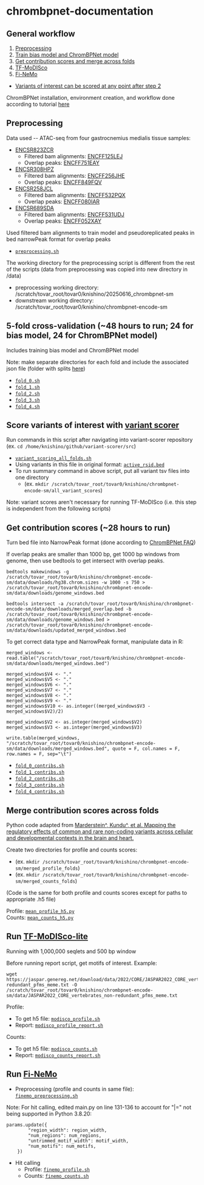 # chrombpnet-documentation
## General workflow
1. [Preprocessing](#preprocessing)
2. [Train bias model and ChromBPNet model](#5-fold-cross-validation-48-hours-to-run-24-for-bias-model-24-for-chrombpnet-model)
3. [Get contribution scores and merge across folds](#get-contribution-scores-28-hours-to-run)
4. [TF-MoDISco](#run-tf-modisco-lite)
5. [Fi-NeMo](#run-fi-nemo)

* [Variants of interest can be scored at any point after step 2](#score-variants-of-interest-with-variant-scorer)

ChromBPNet installation, environment creation, and workflow done according to tutorial [here](https://github.com/kundajelab/chrombpnet/wiki/Installation)

## Preprocessing
Data used -- ATAC-seq from four gastrocnemius medialis tissue samples:
- [ENCSR823ZCR](https://www.encodeproject.org/experiments/ENCSR823ZCR/)
  - Filtered bam alignments: [ENCFF125LEJ](https://www.encodeproject.org/files/ENCFF125LEJ/)
  - Overlap peaks: [ENCFF751EAY](https://www.encodeproject.org/files/ENCFF751EAY/)
- [ENCSR308HPZ](https://www.encodeproject.org/experiments/ENCSR308HPZ/)
  - Filtered bam alignments: [ENCFF256JHE](https://www.encodeproject.org/files/ENCFF256JHE/)
  - Overlap peaks: [ENCFF849FQV](https://www.encodeproject.org/files/ENCFF849FQV/)
- [ENCSR258JCL](https://www.encodeproject.org/experiments/ENCSR258JCL/)
  - Filtered bam alignments: [ENCFF532PQX](https://www.encodeproject.org/files/ENCFF532PQX/)
  - Overlap peaks: [ENCFF080IAR](https://www.encodeproject.org/files/ENCFF080IAR/)
- [ENCSR689SDA](https://www.encodeproject.org/experiments/ENCSR689SDA/)
  - Filtered bam alignments: [ENCFF531UDJ](https://www.encodeproject.org/files/ENCFF531UDJ/)
  - Overlap peaks: [ENCFF052XAY](https://www.encodeproject.org/files/ENCFF052XAY/)

Used filtered bam alignments to train model and pseudoreplicated peaks in bed narrowPeak format for overlap peaks  
- [`preprocessing.sh`](preprocessing.sh)

The working directory for the preprocessing script is different from the rest of the scripts (data from preprocessing was copied into new directory in /data)
- preprocessing working directory: /scratch/tovar_root/tovar0/knishino/20250616_chrombpnet-sm
- downstream working directory: /scratch/tovar_root/tovar0/knishino/chrombpnet-encode-sm

## 5-fold cross-validation (~48 hours to run; 24 for bias model, 24 for ChromBPNet model)
Includes training bias model and ChromBPNet model  

Note: make separate directories for each fold and include the associated json file (folder with splits [here](splits/))

- [`fold_0.sh`](/folds/fold_0.sh)
- [`fold_1.sh`](/folds/fold_1.sh)
- [`fold_2.sh`](/folds/fold_2.sh)
- [`fold_3.sh`](/folds/fold_3.sh)
- [`fold_4.sh`](/folds/fold_4.sh)

## Score variants of interest with [variant scorer](https://github.com/kundajelab/variant-scorer/tree/main)

Run commands in this script after navigating into variant-scorer repository (ex. `cd /home/knishino/github/variant-scorer/src`)  
- [`variant_scoring_all_folds.sh`](variant_scoring_all_folds.sh)
- Using variants in this file in original format: [`active_rsid.bed`](active_rsid.bed)
- To run summary command in above script, put all variant tsv files into one directory
  - (ex. `mkdir /scratch/tovar_root/tovar0/knishino/chrombpnet-encode-sm/all_variant_scores`)
 
Note: variant scores aren't necessary for running TF-MoDISco (i.e. this step is independent from the following scripts)

## Get contribution scores (~28 hours to run)
Turn bed file into NarrowPeak format (done according to [ChromBPNet FAQ](https://github.com/kundajelab/chrombpnet/wiki/FAQ))

If overlap peaks are smaller than 1000 bp, get 1000 bp windows from genome, then use bedtools to get intersect with overlap peaks.

```
bedtools makewindows -g /scratch/tovar_root/tovar0/knishino/chrombpnet-encode-sm/data/downloads/hg38.chrom.sizes -w 1000 -s 750 > /scratch/tovar_root/tovar0/knishino/chrombpnet-encode-sm/data/downloads/genome_windows.bed

bedtools intersect -a /scratch/tovar_root/tovar0/knishino/chrombpnet-encode-sm/data/downloads/merged_overlap.bed -b /scratch/tovar_root/tovar0/knishino/chrombpnet-encode-sm/data/downloads/genome_windows.bed > /scratch/tovar_root/tovar0/knishino/chrombpnet-encode-sm/data/downloads/updated_merged_windows.bed
```

To get correct data type and NarrowPeak format, manipulate data in R:

```
merged_windows <- read.table("/scratch/tovar_root/tovar0/knishino/chrombpnet-encode-sm/data/downloads/merged_windows.bed")

merged_windows$V4 <- "."
merged_windows$V5 <- "."
merged_windows$V6 <- "."
merged_windows$V7 <- "."
merged_windows$V8 <- "."
merged_windows$V9 <- "."
merged_windows$V10 <- as.integer((merged_windows$V3 - merged_windows$V2)/2)

merged_windows$V2 <- as.integer(merged_windows$V2)
merged_windows$V3 <- as.integer(merged_windows$V3)

write.table(merged_windows, "/scratch/tovar_root/tovar0/knishino/chrombpnet-encode-sm/data/downloads/merged_windows.bed", quote = F, col.names = F, row.names = F, sep="\t")
```

- [`fold_0_contribs.sh`](/folds_contribs/fold_0_contribs.sh)
- [`fold_1_contribs.sh`](/folds_contribs/fold_1_contribs.sh)
- [`fold_2_contribs.sh`](/folds_contribs/fold_2_contribs.sh)
- [`fold_3_contribs.sh`](/folds_contribs/fold_3_contribs.sh)
- [`fold_4_contribs.sh`](/folds_contribs/fold_4_contribs.sh)

## Merge contribution scores across folds
Python code adapted from [Marderstein^, Kundu^, et al. Mapping the regulatory effects of common and rare non-coding variants across cellular and developmental contexts in the brain and heart.](https://pubmed.ncbi.nlm.nih.gov/40027628/)     

Create two directories for profile and counts scores:  
  - (ex. `mkdir /scratch/tovar_root/tovar0/knishino/chrombpnet-encode-sm/merged_profile_folds`)
  - (ex. `mkdir /scratch/tovar_root/tovar0/knishino/chrombpnet-encode-sm/merged_counts_folds`)

(Code is the same for both profile and counts scores except for paths to appropriate .h5 file)   

Profile: [`mean_profile_h5.py`](contribution_scores/mean_profile_h5.py)   
Counts: [`mean_counts_h5.py`](contribution_scores/mean_counts_h5.py)

## Run [TF-MoDISco-lite](https://github.com/jmschrei/tfmodisco-lite)
Running with 1,000,000 seqlets and 500 bp window

Before running report script, get motifs of interest. Example:
```
wget https://jaspar.genereg.net/download/data/2022/CORE/JASPAR2022_CORE_vertebrates_non-redundant_pfms_meme.txt -O /scratch/tovar_root/tovar0/knishino/chrombpnet-encode-sm/data/JASPAR2022_CORE_vertebrates_non-redundant_pfms_meme.txt
```

Profile:
- To get h5 file: [`modisco_profile.sh`](/modisco/modisco_profile.sh)
- Report: [`modisco_profile_report.sh`](/modisco/modisco_profile_report.sh)
 
Counts:
- To get h5 file: [`modisco_counts.sh`](/modisco/modisco_counts.sh)
- Report: [`modisco_counts_report.sh`](/modisco/modisco_counts_report.sh)

## Run [Fi-NeMo](https://github.com/austintwang/finemo_gpu)
- Preprocessing (profile and counts in same file): [`finemo_preprocessing.sh`](/finemo/finemo_preprocessing.sh)

Note: For hit calling, edited main.py on line 131-136 to account for "|=" not being supported in Python 3.8.20:

```
params.update({
        "region_width": region_width,
        "num_regions": num_regions,
        "untrimmed_motif_width": motif_width,
        "num_motifs": num_motifs,
    })
```

- Hit calling
  - Profile: [`finemo_profile.sh`](/finemo/finemo_profile.sh)
  - Counts: [`finemo_counts.sh`](/finemo/finemo_counts.sh)

